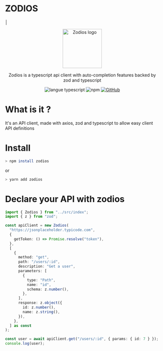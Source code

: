 # ZODIOS

│ <p align="center">
   <a href="https://github.com/ecyrbe/zodios">
     <img align="center" src="https://raw.githubusercontent.com/ecyrbe/zodios/main/docs/logo.svg" width="128px" alt="Zodios logo">
   </a>
 </p>
 
 <p align="center">
    Zodios is a typescript api client with auto-completion features backed by zod and typescript
 </p>
 
 <p align="center">
   <img src="https://img.shields.io/npm/v/zodios.svg" alt="langue typescript">
   <img alt="npm" src="https://img.shields.io/npm/dw/zodios">
   <a href="https://github.com/ecyrbe/zodios/blob/main/LICENSE">
    <img alt="GitHub" src="https://img.shields.io/github/license/ecyrbe/zodios">   
   </a>
 </p>

# What is it ?

It's an API client, made with axios, zod and typescript to allow easy client API definitions

# Install

```bash
> npm install zodios
```
or 
```bash
> yarn add zodios
```

# Declare your API with zodios

```typescript
import { Zodios } from "../src/index";
import { z } from "zod";

const apiClient = new Zodios(
  "https://jsonplaceholder.typicode.com",
  {
    getToken: () => Promise.resolve("token"),
  },
  [
    {
      method: "get",
      path: "/users/:id",
      description: "Get a user",
      parameters: [
        {
          type: "Path",
          name: "id",
          schema: z.number(),
        },
      ],
      response: z.object({
        id: z.number(),
        name: z.string(),
      }),
    },
  ] as const
);

const user = await apiClient.get("/users/:id", { params: { id: 7 } });
console.log(user);
```